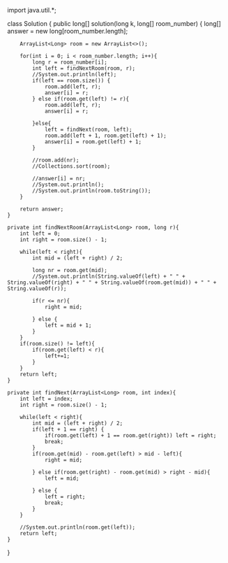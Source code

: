 import java.util.*;

class Solution {
    public long[] solution(long k, long[] room_number) {
        long[] answer = new long[room_number.length];
        
        ArrayList<Long> room = new ArrayList<>();
        
        for(int i = 0; i < room_number.length; i++){
            long r = room_number[i];
            int left = findNextRoom(room, r);
            //System.out.println(left);
            if(left == room.size()) {
                room.add(left, r);      
                answer[i] = r;
            } else if(room.get(left) != r){
                room.add(left, r);
                answer[i] = r;
                
            }else{
                left = findNext(room, left);
                room.add(left + 1, room.get(left) + 1);
                answer[i] = room.get(left) + 1;
            }   
            
            //room.add(nr);
            //Collections.sort(room);
            
            //answer[i] = nr;
            //System.out.println();
            //System.out.println(room.toString());
        }
        
        return answer;
    }
    
    private int findNextRoom(ArrayList<Long> room, long r){
        int left = 0;
        int right = room.size() - 1;
        
        while(left < right){
            int mid = (left + right) / 2;
            
            long nr = room.get(mid);
            //System.out.println(String.valueOf(left) + " " + String.valueOf(right) + " " + String.valueOf(room.get(mid)) + " " + String.valueOf(r));
            
            if(r <= nr){
                right = mid;
        
            } else {
                left = mid + 1;
            }
        }
        if(room.size() != left){
            if(room.get(left) < r){
                left+=1;
            }
        }
        return left;
    }
    
    private int findNext(ArrayList<Long> room, int index){
        int left = index;
        int right = room.size() - 1;
        
        while(left < right){
            int mid = (left + right) / 2;
            if(left + 1 == right) {
                if(room.get(left) + 1 == room.get(right)) left = right; 
                break;
            }
            if(room.get(mid) - room.get(left) > mid - left){
                right = mid;
            
            } else if(room.get(right) - room.get(mid) > right - mid){
                left = mid;
            
            } else {
                left = right;
                break;
            }
        }
        
        //System.out.println(room.get(left));
        return left;
    }
}